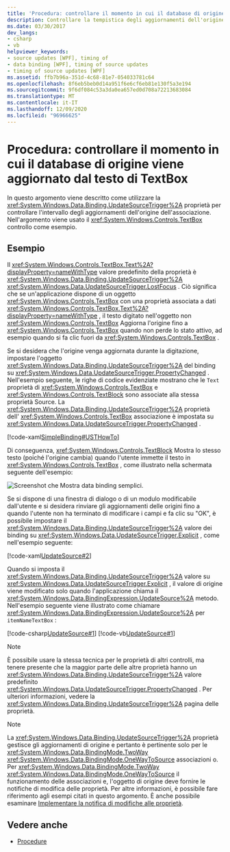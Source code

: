 ```yaml
---
title: 'Procedura: controllare il momento in cui il database di origine viene aggiornato dal testo di TextBox'
description: Controllare la tempistica degli aggiornamenti dell'origine di binding usando la proprietà UpdateSourceTrigger in Windows Presentation Foundation (WPF).
ms.date: 03/30/2017
dev_langs:
- csharp
- vb
helpviewer_keywords:
- source updates [WPF], timing of
- data binding [WPF], timing of source updates
- timing of source updates [WPF]
ms.assetid: ffb7b96a-351d-4c68-81e7-054033781c64
ms.openlocfilehash: 8f6eb5beb0d14a951f6e6cf6eb81e130f5a3e194
ms.sourcegitcommit: 9f6df084c53a3da0ea657ed0d708a72213683084
ms.translationtype: MT
ms.contentlocale: it-IT
ms.lasthandoff: 12/09/2020
ms.locfileid: "96966625"
---
```

# <a name="how-to-control-when-the-textbox-text-updates-the-source"></a>Procedura: controllare il momento in cui il database di origine viene aggiornato dal testo di TextBox
In questo argomento viene descritto come utilizzare la <xref:System.Windows.Data.Binding.UpdateSourceTrigger%2A> proprietà per controllare l'intervallo degli aggiornamenti dell'origine dell'associazione. Nell'argomento viene usato il <xref:System.Windows.Controls.TextBox> controllo come esempio.

## <a name="example"></a>Esempio
 Il <xref:System.Windows.Controls.TextBox.Text%2A?displayProperty=nameWithType> valore predefinito della proprietà è <xref:System.Windows.Data.Binding.UpdateSourceTrigger%2A> <xref:System.Windows.Data.UpdateSourceTrigger.LostFocus> . Ciò significa che se un'applicazione dispone di un oggetto <xref:System.Windows.Controls.TextBox> con una proprietà associata a dati <xref:System.Windows.Controls.TextBox.Text%2A?displayProperty=nameWithType> , il testo digitato nell'oggetto non <xref:System.Windows.Controls.TextBox> Aggiorna l'origine fino a <xref:System.Windows.Controls.TextBox> quando non perde lo stato attivo, ad esempio quando si fa clic fuori da <xref:System.Windows.Controls.TextBox> .

 Se si desidera che l'origine venga aggiornata durante la digitazione, impostare l'oggetto <xref:System.Windows.Data.Binding.UpdateSourceTrigger%2A> del binding su <xref:System.Windows.Data.UpdateSourceTrigger.PropertyChanged> . Nell'esempio seguente, le righe di codice evidenziate mostrano che le `Text` proprietà di <xref:System.Windows.Controls.TextBox> e <xref:System.Windows.Controls.TextBlock> sono associate alla stessa proprietà Source. La <xref:System.Windows.Data.Binding.UpdateSourceTrigger%2A> proprietà dell' <xref:System.Windows.Controls.TextBox> associazione è impostata su <xref:System.Windows.Data.UpdateSourceTrigger.PropertyChanged> .

 [!code-xaml[SimpleBinding#USTHowTo](~/samples/snippets/visualbasic/VS_Snippets_Wpf/SimpleBinding/VisualBasic/Page1.xaml?highlight=33-39,41-42)]

 Di conseguenza, <xref:System.Windows.Controls.TextBlock> Mostra lo stesso testo (poiché l'origine cambia) quando l'utente immette il testo in <xref:System.Windows.Controls.TextBox> , come illustrato nella schermata seguente dell'esempio:

 ![Screenshot che Mostra data binding semplici.](./media/how-to-control-when-the-textbox-text-updates-the-source/data-binding-simple-binding-sample.png)

 Se si dispone di una finestra di dialogo o di un modulo modificabile dall'utente e si desidera rinviare gli aggiornamenti delle origini fino a quando l'utente non ha terminato di modificare i campi e fa clic su "OK", è possibile impostare il <xref:System.Windows.Data.Binding.UpdateSourceTrigger%2A> valore dei binding su <xref:System.Windows.Data.UpdateSourceTrigger.Explicit> , come nell'esempio seguente:

 [!code-xaml[UpdateSource#2](~/samples/snippets/csharp/VS_Snippets_Wpf/UpdateSource/CSharp/Window1.xaml#2)]

 Quando si imposta il <xref:System.Windows.Data.Binding.UpdateSourceTrigger%2A> valore su <xref:System.Windows.Data.UpdateSourceTrigger.Explicit> , il valore di origine viene modificato solo quando l'applicazione chiama il <xref:System.Windows.Data.BindingExpression.UpdateSource%2A> metodo. Nell'esempio seguente viene illustrato come chiamare <xref:System.Windows.Data.BindingExpression.UpdateSource%2A> per `itemNameTextBox` :

 [!code-csharp[UpdateSource#1](~/samples/snippets/csharp/VS_Snippets_Wpf/UpdateSource/CSharp/Window1.xaml.cs#1)]
 [!code-vb[UpdateSource#1](~/samples/snippets/visualbasic/VS_Snippets_Wpf/UpdateSource/VisualBasic/Window1.xaml.vb#1)]

> [!NOTE]
> È possibile usare la stessa tecnica per le proprietà di altri controlli, ma tenere presente che la maggior parte delle altre proprietà hanno un <xref:System.Windows.Data.Binding.UpdateSourceTrigger%2A> valore predefinito <xref:System.Windows.Data.UpdateSourceTrigger.PropertyChanged> . Per ulteriori informazioni, vedere la <xref:System.Windows.Data.Binding.UpdateSourceTrigger%2A> pagina delle proprietà.

> [!NOTE]
> La <xref:System.Windows.Data.Binding.UpdateSourceTrigger%2A> proprietà gestisce gli aggiornamenti di origine e pertanto è pertinente solo per le <xref:System.Windows.Data.BindingMode.TwoWay> <xref:System.Windows.Data.BindingMode.OneWayToSource> associazioni o. Per <xref:System.Windows.Data.BindingMode.TwoWay> <xref:System.Windows.Data.BindingMode.OneWayToSource> il funzionamento delle associazioni e, l'oggetto di origine deve fornire le notifiche di modifica delle proprietà. Per altre informazioni, è possibile fare riferimento agli esempi citati in questo argomento. È anche possibile esaminare [Implementare la notifica di modifiche alle proprietà](how-to-implement-property-change-notification.md).

## <a name="see-also"></a>Vedere anche

- [Procedure](data-binding-how-to-topics.md)
